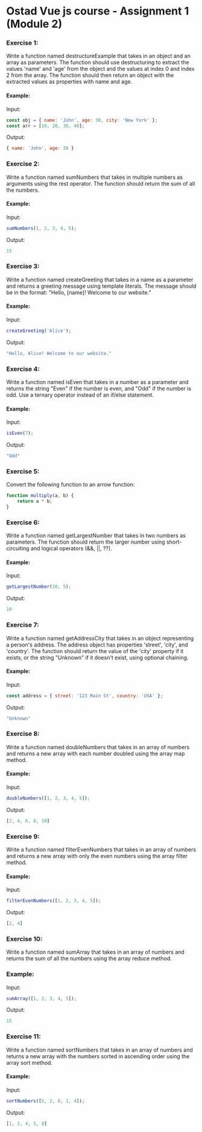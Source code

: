 # Ostad Vue js course - Assignment 1 (Module 2)

### Exercise 1:

Write a function named destructureExample that takes in an object and an array as parameters. The function should use destructuring to extract the values 'name' and 'age' from the object and the values at index 0 and index 2 from the array. The function should then return an object with the extracted values as properties with name and age.

#### Example:

Input:
```javascript
const obj = { name: 'John', age: 30, city: 'New York' };
const arr = [10, 20, 30, 40];
```

Output:
```javascript
{ name: 'John', age: 30 }
```


### Exercise 2:

Write a function named sumNumbers that takes in multiple numbers as arguments using the rest operator. The function should return the sum of all the numbers.


#### Example:

Input:
```javascript
sumNumbers(1, 2, 3, 4, 5);
```

Output: 
```javascript
15
```

### Exercise 3:

Write a function named createGreeting that takes in a name as a parameter and returns a greeting message using template literals. The message should be in the format: "Hello, [name]! Welcome to our website."

#### Example:

Input:
```javascript
createGreeting('Alice');
```

Output:
```javascript
"Hello, Alice! Welcome to our website."
```
 
### Exercise 4: 

Write a function named isEven that takes in a number as a parameter and returns the string "Even" if the number is even, and "Odd" if the number is odd. Use a ternary operator instead of an if/else statement.

#### Example:

Input:
```javascript
isEven(7);
```

Output:
```javascript
"Odd"
```

### Exercise 5: 

Convert the following function to an arrow function:

```javascript
function multiply(a, b) {
    return a * b;
}
```

### Exercise 6: 

Write a function named getLargestNumber that takes in two numbers as parameters. The function should return the larger number using short-circuiting and logical operators (&&, ||, ??).

#### Example:

Input:
```javascript
getLargestNumber(10, 5);
```
Output:
```javascript
10
```

### Exercise 7: 

Write a function named getAddressCity that takes in an object representing a person's address. The address object has properties 'street', 'city', and 'country'. The function should return the value of the 'city' property if it exists, or the string "Unknown" if it doesn't exist, using optional chaining.

#### Example:

Input:
```javascript
const address = { street: '123 Main St', country: 'USA' };
```

Output:
```javascript
"Unknown"
```

### Exercise 8: 

Write a function named doubleNumbers that takes in an array of numbers and returns a new array with each number doubled using the array map method.

#### Example:

Input:
```javascript
doubleNumbers([1, 2, 3, 4, 5]);
```

Output:
```javascript
[2, 4, 6, 8, 10]
```

### Exercise 9: 

Write a function named filterEvenNumbers that takes in an array of numbers and returns a new array with only the even numbers using the array filter method.

#### Example:

Input:
```javascript
filterEvenNumbers([1, 2, 3, 4, 5]);
```

Output:
```javascript
[2, 4]
```

### Exercise 10: 

Write a function named sumArray that takes in an array of numbers and returns the sum of all the numbers using the array reduce method.

### Example:

Input:
```javascript
sumArray([1, 2, 3, 4, 5]);
```

Output:
```javascript
15
```

### Exercise 11: 

Write a function named sortNumbers that takes in an array of numbers and returns a new array with the numbers sorted in ascending order using the array sort method.

#### Example:

Input:
```javascript
sortNumbers([5, 2, 8, 1, 4]);
```

Output:
```javascript
[1, 2, 4, 5, 8]
```